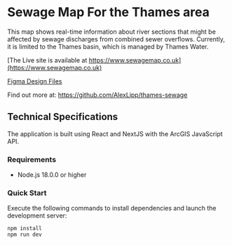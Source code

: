 # Sewage Map For the Thames area

This map shows real-time information about river sections that might be affected by sewage discharges from combined sewer overflows. Currently, it is limited to the Thames basin, which is managed by Thames Water.

[The Live site is available at https://www.sewagemap.co.uk](https://www.sewagemap.co.uk)

[Figma Design Files](https://www.figma.com/file/EOJLW1aVdvAh9sTzbQK1uk/App-UI?type=design&node-id=0%3A1&mode=design&t=JhhOq4y180yDKHd3-1)

Find out more at: https://github.com/AlexLipp/thames-sewage

## Technical Specifications

The application is built using React and NextJS with the ArcGIS JavaScript API.

### Requirements

-   Node.js 18.0.0 or higher

### Quick Start

Execute the following commands to install dependencies and launch the development server:

```shell
npm install
npm run dev
```
